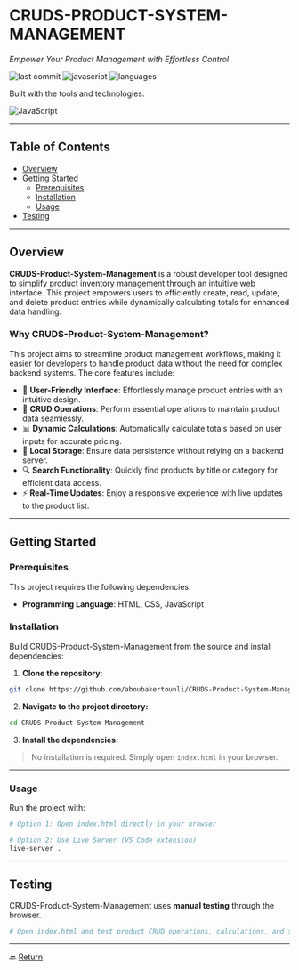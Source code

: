 # CRUDS-PRODUCT-SYSTEM-MANAGEMENT

*Empower Your Product Management with Effortless Control*

![last commit](https://img.shields.io/github/last-commit/aboubakertounli/CRUDS-Product-System-Management?style=for-the-badge)
![javascript](https://img.shields.io/badge/javascript-62.5%25-yellow?style=for-the-badge&logo=javascript)
![languages](https://img.shields.io/badge/languages-3-blue?style=for-the-badge)

Built with the tools and technologies:

![JavaScript](https://img.shields.io/badge/-JavaScript-yellow?logo=javascript)

---

## Table of Contents

- [Overview](#overview)
- [Getting Started](#getting-started)
  - [Prerequisites](#prerequisites)
  - [Installation](#installation)
  - [Usage](#usage)
- [Testing](#testing)

---

## Overview

**CRUDS-Product-System-Management** is a robust developer tool designed to simplify product inventory management through an intuitive web interface. This project empowers users to efficiently create, read, update, and delete product entries while dynamically calculating totals for enhanced data handling.

### Why CRUDS-Product-System-Management?

This project aims to streamline product management workflows, making it easier for developers to handle product data without the need for complex backend systems. The core features include:

- 🌟 **User-Friendly Interface**: Effortlessly manage product entries with an intuitive design.
- 🔄 **CRUD Operations**: Perform essential operations to maintain product data seamlessly.
- 📊 **Dynamic Calculations**: Automatically calculate totals based on user inputs for accurate pricing.
- 💾 **Local Storage**: Ensure data persistence without relying on a backend server.
- 🔍 **Search Functionality**: Quickly find products by title or category for efficient data access.
- ⚡ **Real-Time Updates**: Enjoy a responsive experience with live updates to the product list.

---

## Getting Started

### Prerequisites

This project requires the following dependencies:

- **Programming Language**: HTML, CSS, JavaScript

### Installation

Build CRUDS-Product-System-Management from the source and install dependencies:

1. **Clone the repository:**

```bash
git clone https://github.com/aboubakertounli/CRUDS-Product-System-Management
```

2. **Navigate to the project directory:**

```bash
cd CRUDS-Product-System-Management
```

3. **Install the dependencies:**

> No installation is required. Simply open `index.html` in your browser.

---

### Usage

Run the project with:

```bash
# Option 1: Open index.html directly in your browser

# Option 2: Use Live Server (VS Code extension)
live-server .
```

---

## Testing

CRUDS-Product-System-Management uses **manual testing** through the browser.

```bash
# Open index.html and test product CRUD operations, calculations, and search
```

---

🔙 [Return](#table-of-contents)

